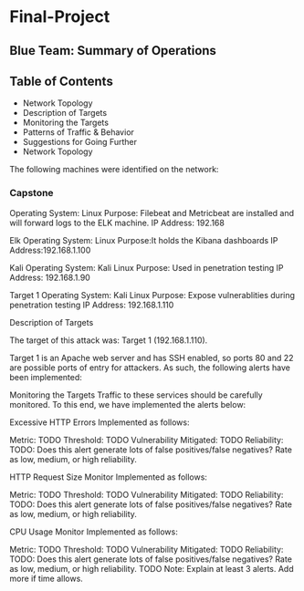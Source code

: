 # Final-Project

## Blue Team: Summary of Operations

## Table of Contents
- Network Topology
- Description of Targets
- Monitoring the Targets
- Patterns of Traffic & Behavior
- Suggestions for Going Further
- Network Topology

The following machines were identified on the network:

### Capstone
Operating System: Linux
Purpose: Filebeat and Metricbeat are installed and will forward logs to the ELK machine. 
IP Address: 192.168    

Elk 
Operating System: Linux
Purpose:It holds the Kibana dashboards
IP Address:192.168.1.100

Kali
Operating System: Kali Linux
Purpose: Used in penetration testing
IP Address: 192.168.1.90

Target 1
Operating System: Kali Linux
Purpose: Expose vulnerablities during penetration testing
IP Address: 192.168.1.110


Description of Targets

The target of this attack was: Target 1 (192.168.1.110).

Target 1 is an Apache web server and has SSH enabled, so ports 80 and 22 are possible ports of entry for attackers. As such, the following alerts have been implemented:

Monitoring the Targets
Traffic to these services should be carefully monitored. To this end, we have implemented the alerts below:

Excessive HTTP Errors 
Implemented as follows:

Metric: TODO
Threshold: TODO
Vulnerability Mitigated: TODO
Reliability: TODO: Does this alert generate lots of false positives/false negatives? Rate as low, medium, or high reliability.

HTTP Request Size Monitor
Implemented as follows:

Metric: TODO
Threshold: TODO
Vulnerability Mitigated: TODO
Reliability: TODO: Does this alert generate lots of false positives/false negatives? Rate as low, medium, or high reliability.

CPU Usage Monitor
Implemented as follows:

Metric: TODO
Threshold: TODO
Vulnerability Mitigated: TODO
Reliability: TODO: Does this alert generate lots of false positives/false negatives? Rate as low, medium, or high reliability.
TODO Note: Explain at least 3 alerts. Add more if time allows.
